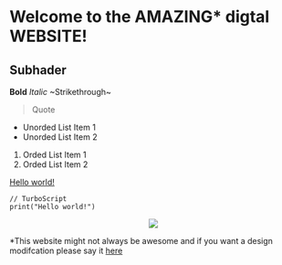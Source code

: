 # Welcome to the AMAZING* digtal WEBSITE!
## Subhader
**Bold**
*Italic*
~Strikethrough~
> Quote
* Unorded List Item 1
* Unorded List Item 2
1. Orded List Item 1
2. Orded List Item 2

[Hello world!](https://bh-playz.github.io/cuddly-browser-pages/)

```
// TurboScript
print("Hello world!")
```

<p align="center">
  <img src="https://bh-playz.github.io/img/Scratch">
</p>

*This website might not always be awesome and if you want a design modifcation please say it [here](https://bh-playz.github.io/cuddly-browser-pages/)
